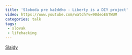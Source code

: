 ```yaml
---
title: 'Sloboda pre každého - Liberty is a DIY project'
video: https://www.youtube.com/watch?v=90deoEGTWUM
categories: talk
tags:
 - slovak
 - lifehacking
---
```


[Slajdy](https://prezi.com/q4vyxvrasc7q/free-as-a-flock-of-birds/)
